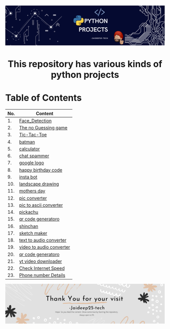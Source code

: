 ![](https://github.com/Jaideep25-tech/python_projects/blob/main/assets/python.png)

<h1 align="center"> This repository has various kinds of python projects</h1>

# Table of Contents

| No. | Content                                                                                                                   |
| --- | --------------------------------------------------------------------------------------------------------------------------|
|  1. | <a href="https://github.com/Jaideep25-tech/python_projects/tree/main/Face_Detection">Face_Detection</a>                   |
|  2. | <a href="https://github.com/Jaideep25-tech/python_projects/tree/main/The%20no%20Guessing%20game">The no Guessing game</a> |
|  3. | <a href="https://github.com/Jaideep25-tech/python_projects/tree/main/Tic-Tac-Toe">Tic-Tac-Toe</a>                   |
|  4. | <a href="https://github.com/Jaideep25-tech/python_projects/tree/main/batman">batman</a> |
|  5. | <a href="https://github.com/Jaideep25-tech/python_projects/tree/main/calculator">calculator</a>                   |
|  6. | <a href="https://github.com/Jaideep25-tech/python_projects/tree/main/chat%20spammer">chat spammer</a> |
|  7. | <a href="https://github.com/Jaideep25-tech/python_projects/tree/main/google%20logo">google logo</a>                   |
|  8. | <a href="https://github.com/Jaideep25-tech/python_projects/tree/main/happy%20birthday%20code">happy birthday code</a> |
|  9. | <a href="https://github.com/Jaideep25-tech/python_projects/tree/main/insta%20bot">insta bot</a>                   |
| 10. | <a href="https://github.com/Jaideep25-tech/python_projects/tree/main/landscape%20drawing">landscape drawing</a> |
| 11. | <a href="https://github.com/Jaideep25-tech/python_projects/tree/main/mothers%20day">mothers day</a>                   |
| 12. | <a href="https://github.com/Jaideep25-tech/python_projects/tree/main/pic%20converter">pic converter</a> |
| 13. | <a href="https://github.com/Jaideep25-tech/python_projects/tree/main/pic%20to%20ascii%20converter">pic to ascii converter</a>                   |
| 14. | <a href="https://github.com/Jaideep25-tech/python_projects/tree/main/pickachu">pickachu</a> |
| 15. | <a href="https://github.com/Jaideep25-tech/python_projects/tree/main/qr%20code%20generator">qr code generatoro</a>                   |
| 16. | <a href="https://github.com/Jaideep25-tech/python_projects/tree/main/shinchan">shinchan</a> |
| 17. | <a href="https://github.com/Jaideep25-tech/python_projects/tree/main/sketch%20maker">sketch maker</a> |
| 18. | <a href="https://github.com/Jaideep25-tech/python_projects/tree/main/text%20to%20audio%20converter">text to audio converter</a>                   |
| 19. | <a href="https://github.com/Jaideep25-tech/python_projects/tree/main/video%20to%20audio%20converter">video to audio converter</a> |
| 20. | <a href="https://github.com/Jaideep25-tech/python_projects/tree/main/qr%20code%20generator">qr code generatoro</a>                   |
| 21. | <a href="https://github.com/Jaideep25-tech/python_projects/tree/main/yt%20video%20downloader">yt video downloader</a> |
| 22. | <a href="https://github.com/Jaideep25-tech/python_projects/tree/main/Check%20Internet%20Speed">Check Internet Speed</a> |
| 23. | <a href="https://github.com/Jaideep25-tech/python_projects/tree/main/Phone%20number%20Details">Phone number Details</a> |

![](https://github.com/Jaideep25-tech/Git-and-GitHub/blob/main/assets/thank%20you%20banner.png)
